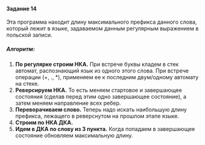 #### **Задание 14**
Эта программа находит длину максимального префикса данного слова,
который лежит в языке, задаваемом данным регулярным выражением в польской записи.

##### **Алгоритм:**
1. **По регулярке строим НКА.** При встрече буквы кладем в стек автомат, распознающий язык из одного этого слова. 
При встрече операции (+, ., *), применяем ее к последним двум/одному автомату на стеке.
2. **Реверсируем НКА.** То есть меняем стартовое и завершающее состояния (сделав перед этим одно завершающее состояние),
а затем меняем направление всех ребер.
3. **Переворачиваем слово.** Теперь надо искать наибольшую длину префикса, 
лежащего в реверснутом на прошлом этапе языке.
4. **Строим по НКА ДКА.**
5. **Идем в ДКА по слову из 3 пункта.** Когда попадаем в завершающее состояние обновляем максимальную длину.